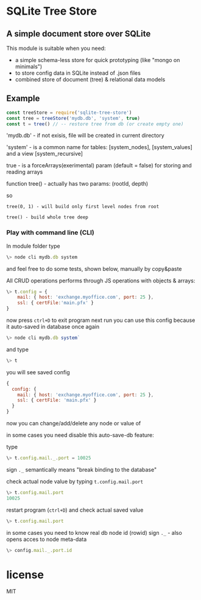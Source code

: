 # SQLite Tree Store
## A simple document store over SQLite
This module is suitable when you need:
- a simple schema-less store for quick prototyping (like "mongo on minimals")
- to store config data in SQLite instead of .json files
- combined store of document (tree) & relational data models


## Example
```js
const treeStore = require('sqlite-tree-store')
const tree = treeStore('mydb.db', 'system', true)
const t = tree() // -- restore tree from db (or create empty one)
```
'mydb.db' - if not exisis, file will be created in current directory

'system' - is a common name for tables: [system_nodes], [system_values] and a view [system_recursive]

true - is a forceArrays(exerimental) param (default = false) for storing and reading arrays 

function tree() - actually has two params: (rootId, depth)

so

    tree(0, 1) - will build only first level nodes from root
  
    tree() - build whole tree deep


### Play with command line (CLI)

In module folder type 
```js
\> node cli mydb.db system
```
and feel free to do some tests, shown below, manually by copy&paste

All CRUD operations performs through JS operations with objects & arrays:

```js
\> t.config = { 
    mail: { host: 'exchange.myoffice.com', port: 25 }, 
    ssl: { certFile:'main.pfx' }
}
```
now press `ctrl+D` to exit program
next run you can use this config because it auto-saved in database
once again
```js
\> node cli mydb.db system`
```
and type 
```js
\> t
```
you will see saved config
```js
{
  config: {
    mail: { host: 'exchange.myoffice.com', port: 25 },
    ssl: { certFile: 'main.pfx' }
  }
}
```
now you can change/add/delete any node or value of <t>

in some cases you need disable this auto-save-db feature:

type
```js
\> t.config.mail._.port = 10025
```
sign `._`  semantically means "break binding to the database"

check actual node value by typing `t.config.mail.port`
```js
\> t.config.mail.port
10025
```
restart program (`ctrl+D`) and check actual saved value
```js
\> t.config.mail.port
```

in some cases you need to know real db node id (rowid)
sign `._`  - also opens acces to node meta-data
```js
\> config.mail._.port.id
```

# license

MIT
